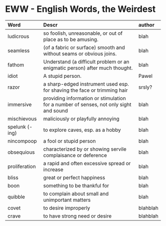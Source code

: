 # EWW - English Words, the Weirdest

| Word | Descr | author
|:---|:---|:---|
| ludicrous | so foolish, unreasonable, or out of place as to be amusing. | blah |
| seamless | (of a fabric or surface) smooth and without seams or obvious joins. | blah |
| fathom | Understand (a difficult problem or an enigmatic person) after much thought. | blah |
| idiot | A stupid person. | Pawel |
| razor | a sharp-edged instrument used esp. for shaving the face or trimming hair | srsly? |
| immersive | providing information or stimulation for a number of senses, not only sight and sound | blah |
| mischievous | maliciously or playfully annoying | blah |
| spelunk (-ing) | to explore caves, esp. as a hobby | blah |
| nincompoop | a fool or stupid person | blah |
| obsequious | characterized by or showing servile complaisance or deference | blah |
| proliferation | a rapid and often excessive spread or increase | blah |
| bliss | great or perfect happiness | blah |
| boon | something to be thankful for | blah |
| quibble | to complain about small and unimportant matters | blah |
| covet | to desire improperly | blahblah |
| crave | to have strong need or desire | blahblah |

